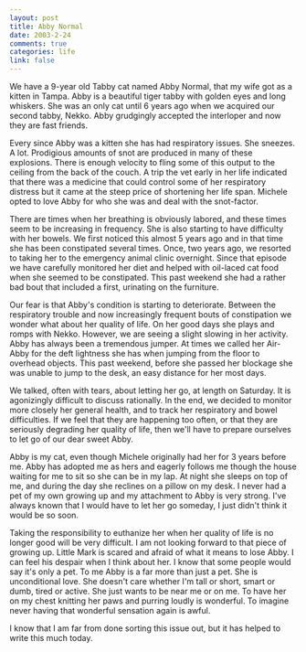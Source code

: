 ```yaml
--- 
layout: post
title: Abby Normal
date: 2003-2-24
comments: true
categories: life
link: false
---
```

We have a 9-year old Tabby cat named Abby Normal, that my wife got as a kitten in Tampa. Abby is a beautiful tiger tabby with golden eyes and long whiskers. She was an only cat until 6 years ago when we acquired our second tabby, Nekko. Abby grudgingly accepted the interloper and now they are fast friends.

Every since Abby was a kitten she has had respiratory issues. She sneezes. A lot. Prodigious amounts of snot are produced in many of these explosions. There is enough velocity to fling some of this output to the ceiling from the back of the couch. A trip the vet early in her life indicated that there was a medicine that could control some of her respiratory distress but it came at the steep price of shortening her life span. Michele opted to love Abby for who she was and deal with the snot-factor.

There are times when her breathing is obviously labored, and these times seem to be increasing in frequency. She is also starting to have difficulty with her bowels. We first noticed this almost 5 years ago and in that time she has been constipated several times. Once, two years ago, we resorted to taking her to the emergency animal clinic overnight. Since that episode we have carefully monitored her diet and helped with oil-laced cat food when she seemed to be constipated. This past weekend she had a rather bad bout that included a first, urinating on the furniture.

Our fear is that Abby's condition is starting to deteriorate. Between the respiratory trouble and now increasingly frequent bouts of constipation we wonder what about her quality of life. On her good days she plays and romps with Nekko. However, we are seeing a slight slowing in her activity. Abby has always been a tremendous jumper. At times we called her Air-Abby for the deft lightness she has when jumping from the floor to overhead objects. This past weekend, before she passed her blockage she was unable to jump to the desk, an easy distance for her most days.

We talked, often with tears, about letting her go, at length on Saturday. It is agonizingly difficult to discuss rationally. In the end, we decided to monitor more closely her general health, and to track her respiratory and bowel difficulties. If we feel that they are happening too often, or that they are seriously degrading her quality of life, then we'll have to prepare ourselves to let go of our dear sweet Abby.

Abby is my cat, even though Michele originally had her for 3 years before me. Abby has adopted me as hers and eagerly follows me though the house waiting for me to sit so she can be in my lap. At night she sleeps on top of me, and during the day she reclines on a pillow on my desk.  I never had a pet of my own growing up and my attachment to Abby is very strong. I've always known that I would have to let her go someday, I just didn't think it would be so soon.

Taking the responsibility to euthanize her when her quality of life is no longer good will be very difficult. I am not looking forward to that piece of growing up. Little Mark is scared and afraid of what it means to lose Abby. I can feel his despair when I think about her. I know that some people would say it's only a pet. To me Abby is a far more than just a pet. She is unconditional love. She doesn't care whether I'm tall or short, smart or dumb, tired or active. She just wants to be near me or on me. To have her on my chest knitting her paws and purring loudly is wonderful. To imagine never having that wonderful sensation again is awful.

I know that I am far from done sorting this issue out, but it has helped to write this much today.
